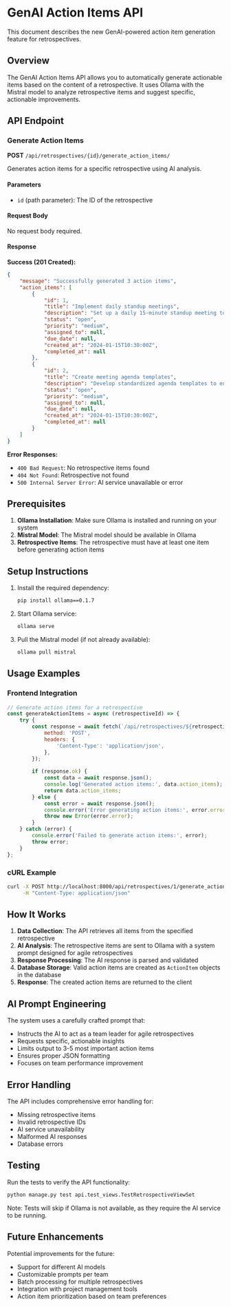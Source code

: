 # GenAI Action Items API

This document describes the new GenAI-powered action item generation feature for retrospectives.

## Overview

The GenAI Action Items API allows you to automatically generate actionable items based on the content of a retrospective. It uses Ollama with the Mistral model to analyze retrospective items and suggest specific, actionable improvements.

## API Endpoint

### Generate Action Items

**POST** `/api/retrospectives/{id}/generate_action_items/`

Generates action items for a specific retrospective using AI analysis.

#### Parameters

- `id` (path parameter): The ID of the retrospective

#### Request Body

No request body required.

#### Response

**Success (201 Created):**
```json
{
    "message": "Successfully generated 3 action items",
    "action_items": [
        {
            "id": 1,
            "title": "Implement daily standup meetings",
            "description": "Set up a daily 15-minute standup meeting to improve team communication and alignment.",
            "status": "open",
            "priority": "medium",
            "assigned_to": null,
            "due_date": null,
            "created_at": "2024-01-15T10:30:00Z",
            "completed_at": null
        },
        {
            "id": 2,
            "title": "Create meeting agenda templates",
            "description": "Develop standardized agenda templates to ensure all meetings have clear objectives and outcomes.",
            "status": "open",
            "priority": "medium",
            "assigned_to": null,
            "due_date": null,
            "created_at": "2024-01-15T10:30:00Z",
            "completed_at": null
        }
    ]
}
```

**Error Responses:**

- `400 Bad Request`: No retrospective items found
- `404 Not Found`: Retrospective not found
- `500 Internal Server Error`: AI service unavailable or error

## Prerequisites

1. **Ollama Installation**: Make sure Ollama is installed and running on your system
2. **Mistral Model**: The Mistral model should be available in Ollama
3. **Retrospective Items**: The retrospective must have at least one item before generating action items

## Setup Instructions

1. Install the required dependency:
   ```bash
   pip install ollama==0.1.7
   ```

2. Start Ollama service:
   ```bash
   ollama serve
   ```

3. Pull the Mistral model (if not already available):
   ```bash
   ollama pull mistral
   ```

## Usage Examples

### Frontend Integration

```javascript
// Generate action items for a retrospective
const generateActionItems = async (retrospectiveId) => {
    try {
        const response = await fetch(`/api/retrospectives/${retrospectiveId}/generate_action_items/`, {
            method: 'POST',
            headers: {
                'Content-Type': 'application/json',
            },
        });
        
        if (response.ok) {
            const data = await response.json();
            console.log('Generated action items:', data.action_items);
            return data.action_items;
        } else {
            const error = await response.json();
            console.error('Error generating action items:', error.error);
            throw new Error(error.error);
        }
    } catch (error) {
        console.error('Failed to generate action items:', error);
        throw error;
    }
};
```

### cURL Example

```bash
curl -X POST http://localhost:8000/api/retrospectives/1/generate_action_items/ \
     -H "Content-Type: application/json"
```

## How It Works

1. **Data Collection**: The API retrieves all items from the specified retrospective
2. **AI Analysis**: The retrospective items are sent to Ollama with a system prompt designed for agile retrospectives
3. **Response Processing**: The AI response is parsed and validated
4. **Database Storage**: Valid action items are created as `ActionItem` objects in the database
5. **Response**: The created action items are returned to the client

## AI Prompt Engineering

The system uses a carefully crafted prompt that:
- Instructs the AI to act as a team leader for agile retrospectives
- Requests specific, actionable insights
- Limits output to 3-5 most important action items
- Ensures proper JSON formatting
- Focuses on team performance improvement

## Error Handling

The API includes comprehensive error handling for:
- Missing retrospective items
- Invalid retrospective IDs
- AI service unavailability
- Malformed AI responses
- Database errors

## Testing

Run the tests to verify the API functionality:

```bash
python manage.py test api.test_views.TestRetrospectiveViewSet
```

Note: Tests will skip if Ollama is not available, as they require the AI service to be running.

## Future Enhancements

Potential improvements for the future:
- Support for different AI models
- Customizable prompts per team
- Batch processing for multiple retrospectives
- Integration with project management tools
- Action item prioritization based on team preferences

